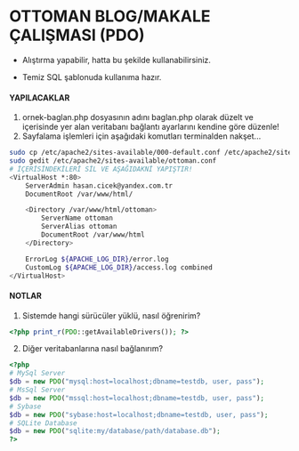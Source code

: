 # OTTOMAN BLOG/MAKALE ÇALIŞMASI (PDO)

- Alıştırma yapabilir, hatta bu şekilde kullanabilirsiniz.

- Temiz SQL şablonuda kullanıma hazır.

#### YAPILACAKLAR

1. ornek-baglan.php dosyasının adını baglan.php olarak düzelt ve içerisinde yer alan veritabanı bağlantı ayarlarını kendine göre düzenle!
2. Sayfalama işlemleri için aşağıdaki komutları terminalden nakşet... 

```bash
sudo cp /etc/apache2/sites-available/000-default.conf /etc/apache2/sites-available/ottoman.conf
sudo gedit /etc/apache2/sites-available/ottoman.conf 
# İÇERİSİNDEKİLERİ SİL VE AŞAĞIDAKNİ YAPIŞTIR!
<VirtualHost *:80>
	ServerAdmin hasan.cicek@yandex.com.tr
	DocumentRoot /var/www/html/

	<Directory /var/www/html/ottoman>
		ServerName ottoman
		ServerAlias ottoman
		DocumentRoot /var/www/html
	</Directory>

	ErrorLog ${APACHE_LOG_DIR}/error.log
	CustomLog ${APACHE_LOG_DIR}/access.log combined
</VirtualHost>
```

#### NOTLAR

1. Sistemde hangi sürücüler yüklü, nasıl öğrenirim?

```php
<?php print_r(PDO::getAvailableDrivers()); ?> 
```

2. Diğer veritabanlarına nasıl bağlanırım?

```php
<?php
# MySql Server
$db = new PDO("mysql:host=localhost;dbname=testdb, user, pass");
# MsSql Server
$db = new PDO("mssql:host=localhost;dbname=testdb, user, pass");
# Sybase
$db = new PDO("sybase:host=localhost;dbname=testdb, user, pass");
# SQLite Database
$db = new PDO("sqlite:my/database/path/database.db");
?>
```